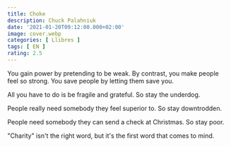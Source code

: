 ```yaml
---
title: Choke
description: Chuck Palahniuk
date: '2021-01-20T09:12:00.000+02:00'
image: cover.webp
categories: [ Llibres ]
tags: [ EN ]
rating: 2.5
---
```


You gain power by pretending to be weak. By contrast, you make people feel so strong. You save people by letting them save you.

All you have to do is be fragile and grateful. So stay the underdog.

People really need somebody they feel superior to. So stay downtrodden.

People need somebody they can send a check at Christmas. So stay poor.

"Charity" isn't the right word, but it's the first word that comes to mind.
